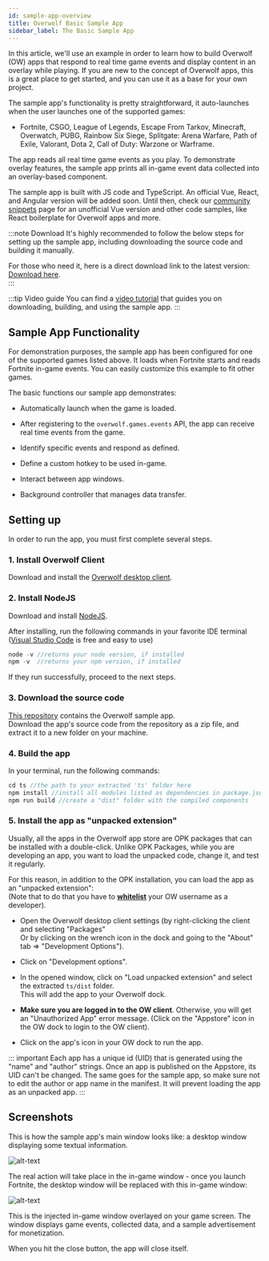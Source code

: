 ```yaml
---
id: sample-app-overview
title: Overwolf Basic Sample App
sidebar_label: The Basic Sample App
---
```


In this article, we'll use an example in order to learn how to build Overwolf (OW) apps that respond to real time game events and display content in an overlay while playing. If you are new to the concept of Overwolf apps, this is a great place to get started, and you can use it as a base for your own project.

The sample app's functionality is pretty straightforward, it auto-launches when the user launches one of the supported games: 
* Fortnite, CSGO, League of Legends, Escape From Tarkov, Minecraft, Overwatch, PUBG, Rainbow Six Siege, Splitgate: Arena Warfare, Path of Exile, Valorant, Dota 2, Call of Duty: Warzone or Warframe.

The app reads all real time game events as you play. To demonstrate overlay features, the sample app prints all in-game event data collected into an overlay-based component.

The sample app is built with JS code and TypeScript. An official Vue, React, and Angular version will be added soon. Until then, check our [community snippets](../topics/snippets) page for an unofficial Vue version and other code samples, like React boilerplate for Overwolf apps and more.

:::note Download
It's highly recommended to follow the below steps for setting up the sample app, including downloading the source code and building it manually. 

For those who need it, here is a direct download link to the latest version:  
[Download here](https://www.overwolf.com/app/Overwolf-Sample_App).  
:::

:::tip Video guide
You can find a [video tutorial](../topics/creators-content#video-tutorials) that guides you on downloading, building, and using the sample app.
:::

## Sample App Functionality

For demonstration purposes, the sample app has been configured for one of the supported games listed above. It loads when Fortnite starts and reads Fortnite in-game events. You can easily customize this example to fit other games.

The basic functions our sample app demonstrates:

* Automatically launch when the game is loaded.

* After registering to the `overwolf.games.events` API, the app can receive real time events from the game.

* Identify specific events and respond as defined.

* Define a custom hotkey to be used in-game.

* Interact between app windows.

* Background controller that manages data transfer.

## Setting up

In order to run the app, you must first complete several steps.

### 1. Install Overwolf Client

Download and install the [Overwolf desktop client](https://download.overwolf.com/install/Download).

### 2. Install NodeJS

Download and install [NodeJS](https://nodejs.org/).  

After installing, run the following commands in your favorite IDE terminal ([Visual Studio Code](https://code.visualstudio.com/) is free and easy to use)

```js
node -v //returns your node version, if installed
npm -v  //returns your npm version, if installed
```

If they run successfully, proceed to the next steps.

### 3. Download the source code

[This repository](https://github.com/overwolf/sample-app/) contains the Overwolf sample app.  
Download the app's source code from the repository as a zip file, and extract it to a new folder on your machine.

### 4. Build the app

In your terminal, run the following commands:

```js
cd ts //the path to your extracted 'ts' folder here
npm install //install all modules listed as dependencies in package.json
npm run build //create a "dist" folder with the compiled components
```

### 5. Install the app as "unpacked extension"

Usually, all the apps in the Overwolf app store are OPK packages that can be installed with a double-click.
Unlike OPK Packages, while you are developing an app, you want to load the unpacked code, change it, and test it regularly.  

For this reason, in addition to the OPK installation, you can load the app as an "unpacked extension":  
(Note that to do that you have to **[whitelist](sdk-introduction#whitelist-as-a-developer)** your OW username as a developer).

* Open the Overwolf desktop client settings (by right-clicking the client and selecting "Packages"  
  Or by clicking on the wrench icon in the dock and going to the "About" tab => "Development Options").

* Click on "Development options".

* In the opened window, click on "Load unpacked extension" and select the extracted `ts/dist` folder.  
  This will add the app to your Overwolf dock.  
  
* **Make sure you are logged in to the OW client**. Otherwise, you will get an "Unauthorized App" error message. (Click on the "Appstore" icon in the OW dock to login to the OW client).

* Click on the app's icon in your OW dock to run the app.

::: important
Each app has a unique id (UID) that is generated using the "name" and "author" strings. Once an app is published on the Appstore, its UID can't be changed.
The same goes for the sample app, so make sure not to edit the author or app name in the manifest. It will prevent loading the app as an unpacked app. 
:::

## Screenshots

This is how the sample app's main window looks like: a desktop window displaying some textual information.

![alt-text](assets/sample-app/desktop-window.png)

The real action will take place in the in-game window - once you launch Fortnite, the desktop window will be replaced with this in-game window:

![alt-text](assets/sample-app/in-game-window.png)

This is the injected in-game window overlayed on your game screen.  The window displays game events, collected data, and a sample advertisement for monetization.


When you hit the close button, the app will close itself.

